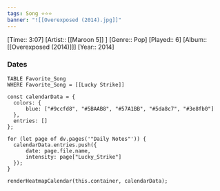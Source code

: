 ```yaml
---
tags: Song ⭐⭐⭐ 
banner: "![[Overexposed (2014).jpg]]"
---
```

[Time:: 3:07]
[Artist:: [[Maroon 5]] ]
[Genre:: Pop]
[Played:: 6]
[Album:: [[Overexposed (2014)]]]
[Year:: 2014]
### Dates
````dataview
TABLE Favorite_Song
WHERE Favorite_Song = [[Lucky Strike]]
````
  ```dataviewjs
const calendarData = { 
	colors: { 
		blue: ["#9ccfd8", "#5BAAB8", "#57A1BB", "#5da8c7", "#3e8fb0"] 
	}, 
	entries: [] 
}; 

for (let page of dv.pages('"Daily Notes"')) { 
	calendarData.entries.push({ 
		date: page.file.name, 
		intensity: page["Lucky_Strike"]
	}); 
} 

renderHeatmapCalendar(this.container, calendarData);
```
